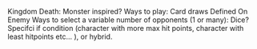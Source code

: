 Kingdom Death: Monster inspired?
Ways to play:
Card draws
Defined On Enemy
Ways to select a variable number of opponents  (1 or many): Dice? Specifci if condition (character with more max hit points, character with least hitpoints etc... ), or hybrid.

